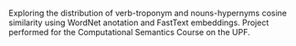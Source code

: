Exploring the distribution of verb-troponym and nouns-hypernyms cosine similarity using WordNet anotation and FastText embeddings. Project performed for the Computational Semantics Course on the UPF.
